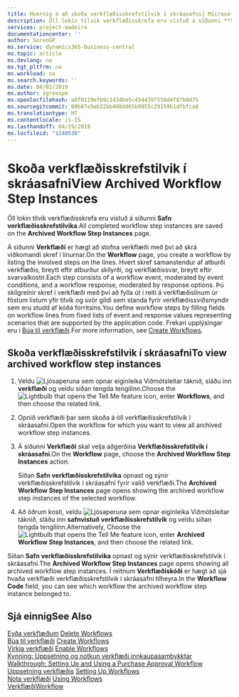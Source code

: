 ```yaml
---
title: Hvernig á að skoða verkflæðisskrefstilvik í skráasafni| Microsoft Docs
description: Öll lokin tilvik verkflæðisskrefa eru vistuð á síðunni **Safn verkflæðisskrefstilvika**.
services: project-madeira
documentationcenter: ''
author: SorenGP
ms.service: dynamics365-business-central
ms.topic: article
ms.devlang: na
ms.tgt_pltfrm: na
ms.workload: na
ms.search.keywords: ''
ms.date: 04/01/2019
ms.author: sgroespe
ms.openlocfilehash: a0f0119efb9c1434be5c4544397558d4f87b0d75
ms.sourcegitcommit: 60b87e5eb32bb408dd65b9855c29159b1dfbfca8
ms.translationtype: HT
ms.contentlocale: is-IS
ms.lasthandoff: 04/29/2019
ms.locfileid: "1240538"
---
```

# <a name="view-archived-workflow-step-instances"></a><span data-ttu-id="9b941-103">Skoða verkflæðisskrefstilvik í skráasafni</span><span class="sxs-lookup"><span data-stu-id="9b941-103">View Archived Workflow Step Instances</span></span>
<span data-ttu-id="9b941-104">Öll lokin tilvik verkflæðisskrefa eru vistuð á síðunni **Safn verkflæðisskrefstilvika**.</span><span class="sxs-lookup"><span data-stu-id="9b941-104">All completed workflow step instances are saved on the **Archived Workflow Step Instances** page.</span></span>  

 <span data-ttu-id="9b941-105">Á síðunni **Verkflæði** er hægt að stofna verkflæði með því að skrá viðkomandi skref í línurnar.</span><span class="sxs-lookup"><span data-stu-id="9b941-105">On the **Workflow** page, you create a workflow by listing the involved steps on the lines.</span></span> <span data-ttu-id="9b941-106">Hvert skref samanstendur af atburði verkflæðis, breytt eftir atburður skilyrði, og verkflæðissvar, breytt eftir svarvalkostir.</span><span class="sxs-lookup"><span data-stu-id="9b941-106">Each step consists of a workflow event, moderated by event conditions, and a workflow response, moderated by response options.</span></span> <span data-ttu-id="9b941-107">Þú skilgreinir skref í verkflæði með því að fylla út í reiti á verkflæðislínum úr föstum listum yfir tilvik og svör gildi sem standa fyrir verkflæðissviðsmyndir sem eru studd af kóða forritsins.</span><span class="sxs-lookup"><span data-stu-id="9b941-107">You define workflow steps by filling fields on workflow lines from fixed lists of event and response values representing scenarios that are supported by the application code.</span></span> <span data-ttu-id="9b941-108">Frekari upplýsingar eru í [Búa til verkflæði](across-how-to-create-workflows.md).</span><span class="sxs-lookup"><span data-stu-id="9b941-108">For more information, see [Create Workflows](across-how-to-create-workflows.md).</span></span>  

## <a name="to-view-archived-workflow-step-instances"></a><span data-ttu-id="9b941-109">Skoða verkflæðisskrefstilvik í skráasafni</span><span class="sxs-lookup"><span data-stu-id="9b941-109">To view archived workflow step instances</span></span>  
1.  <span data-ttu-id="9b941-110">Veldu ![Ljósaperuna sem opnar eiginleika Viðmótsleitar](media/ui-search/search_small.png "Segðu mér hvað þú vilt gera") táknið, sláðu inn **verkflæði** og veldu síðan tengda tengilinn.</span><span class="sxs-lookup"><span data-stu-id="9b941-110">Choose the ![Lightbulb that opens the Tell Me feature](media/ui-search/search_small.png "Tell me what you want to do") icon, enter **Workflows**, and then choose the related link.</span></span>  
2.  <span data-ttu-id="9b941-111">Opnið verkflæði þar sem skoða á öll verkflæðisskrefstilvik í skráasafni.</span><span class="sxs-lookup"><span data-stu-id="9b941-111">Open the workflow for which you want to view all archived workflow step instances.</span></span>  
3.  <span data-ttu-id="9b941-112">Á síðunni **Verkflæði** skal velja aðgerðina **Verkflæðisskrefstilvik í skráasafni**.</span><span class="sxs-lookup"><span data-stu-id="9b941-112">On the **Workflow** page, choose the **Archived Workflow Step Instances** action.</span></span>  

    <span data-ttu-id="9b941-113">Síðan **Safn verkflæðisskrefstilvika** opnast og sýnir verkflæðisskrefstilvik í skráasafni fyrir valið verkflæði.</span><span class="sxs-lookup"><span data-stu-id="9b941-113">The **Archived Workflow Step Instances** page opens showing the archived workflow step instances of the selected workflow.</span></span>  
4.  <span data-ttu-id="9b941-114">Að öðrum kosti, veldu ![Ljósaperuna sem opnar eiginleika Viðmótsleitar](media/ui-search/search_small.png "Segðu mér hvað þú vilt gera") táknið, sláðu inn **safnvistuð verkflæðisskrefstilvik** og veldu síðan tengda tengilinn.</span><span class="sxs-lookup"><span data-stu-id="9b941-114">Alternatively, Choose the ![Lightbulb that opens the Tell Me feature](media/ui-search/search_small.png "Tell me what you want to do") icon, enter **Archived Workflow Step Instances**, and then choose the related link.</span></span>  

<span data-ttu-id="9b941-115">Síðan **Safn verkflæðisskrefstilvika** opnast og sýnir verkflæðisskrefstilvik í skráasafni.</span><span class="sxs-lookup"><span data-stu-id="9b941-115">The **Archived Workflow Step Instances** page opens showing all archived workflow step instances.</span></span> <span data-ttu-id="9b941-116">Í reitnum **Verkflæðiskóði** er hægt að sjá hvaða verkflæði verkflæðisskrefstilvik í skráasafni tilheyra.</span><span class="sxs-lookup"><span data-stu-id="9b941-116">In the **Workflow Code** field, you can see which workflow the archived workflow step instance belonged to.</span></span>  

## <a name="see-also"></a><span data-ttu-id="9b941-117">Sjá einnig</span><span class="sxs-lookup"><span data-stu-id="9b941-117">See Also</span></span>  
 <span data-ttu-id="9b941-118">[Eyða verkflæðum](across-how-to-delete-workflows.md) </span><span class="sxs-lookup"><span data-stu-id="9b941-118">[Delete Workflows](across-how-to-delete-workflows.md) </span></span>  
 <span data-ttu-id="9b941-119">[Búa til verkflæði](across-how-to-create-workflows.md) </span><span class="sxs-lookup"><span data-stu-id="9b941-119">[Create Workflows](across-how-to-create-workflows.md) </span></span>  
 <span data-ttu-id="9b941-120">[Virkja verkflæði](across-how-to-enable-workflows.md) </span><span class="sxs-lookup"><span data-stu-id="9b941-120">[Enable Workflows](across-how-to-enable-workflows.md) </span></span>  
 <span data-ttu-id="9b941-121">[Kynning: Uppsetning og notkun verkflæði innkaupasamþykktar](walkthrough-setting-up-and-using-a-purchase-approval-workflow.md) </span><span class="sxs-lookup"><span data-stu-id="9b941-121">[Walkthrough: Setting Up and Using a Purchase Approval Workflow](walkthrough-setting-up-and-using-a-purchase-approval-workflow.md) </span></span>  
 <span data-ttu-id="9b941-122">[Uppsetning verkflæðis](across-set-up-workflows.md) </span><span class="sxs-lookup"><span data-stu-id="9b941-122">[Setting Up Workflows](across-set-up-workflows.md) </span></span>  
 <span data-ttu-id="9b941-123">[Nota verkflæði](across-use-workflows.md) </span><span class="sxs-lookup"><span data-stu-id="9b941-123">[Using Workflows](across-use-workflows.md) </span></span>  
 [<span data-ttu-id="9b941-124">Verkflæði</span><span class="sxs-lookup"><span data-stu-id="9b941-124">Workflow</span></span>](across-workflow.md)
